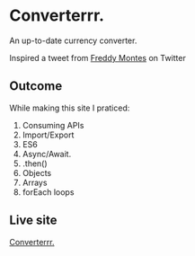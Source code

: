 # Converterrr.
An up-to-date currency converter.

Inspired a tweet from [Freddy Montes](https://twitter.com/fmontes/status/1577280407627714560?s=20&t=xkeRDS4Afuh_yfHySOKy2w.) on Twitter

## Outcome

While making this site I praticed:

1. Consuming APIs
2. Import/Export
3. ES6
4. Async/Await. 
5. .then()
6. Objects
7. Arrays
8. forEach loops

## Live site

[Converterrr.](https://theconverter.netlify.app/)
